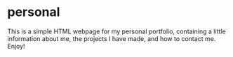 # personal

This is a simple HTML webpage for my personal portfolio, containing a little information about me,
the projects I have made, and how to contact me. Enjoy! 
